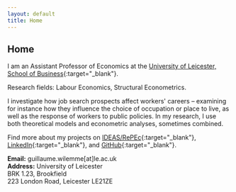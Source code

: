 ```yaml
---
layout: default
title: Home
---
```


## Home

I am an Assistant Professor of Economics at the [University of Leicester, School of Business](https://le.ac.uk/school-of-business){:target="_blank"}.

Research fields: Labour Economics, Structural Econometrics.

I investigate how job search prospects affect workers' careers – examining for instance how they influence the choice of occupation or place to live, as well as the response of workers to public policies. In my research, I use both theoretical models and econometric analyses, sometimes combined. 

Find more about my projects on [IDEAS/RePEc](https://ideas.repec.org/f/pwi407.html){:target="_blank"}, [LinkedIn](https://uk.linkedin.com/in/guillaume-wilemme-5bb000298){:target="_blank"}, and [GitHub](https://github.com/gwilemme){:target="_blank"}.


<strong>Email:</strong> guillaume.wilemme[at]le.ac.uk
  <br>
<strong>Address:</strong> University of Leicester
  <br>
    BRK 1.23, Brookfield
  <br>
    223 London Road, Leicester LE21ZE
